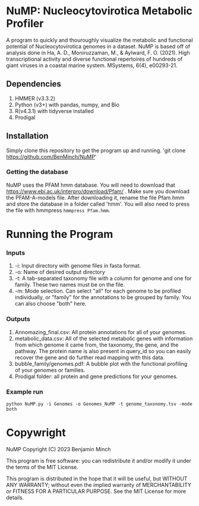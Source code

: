 # NuMP: Nucleocytovirotica Metabolic Profiler
A program to quickly and thouroughly visualize the metabolic and functional potential of Nucleocytovirotica genomes in a dataset. NuMP is based off of analysis done in Ha, A. D., Moniruzzaman, M., & Aylward, F. O. (2021). High transcriptional activity and diverse functional repertoires of hundreds of giant viruses in a coastal marine system. MSystems, 6(4), e00293-21.

## Dependencies
1. HMMER (v3.3.2)
2. Python (v3+) with pandas, numpy, and Bio
3. R(v4.3.1) with tidyverse installed
4. Prodigal

## Installation

Simply clone this repository to get the program up and running.
'git clone https://github.com/BenMinch/NuMP' 

### Getting the database
NuMP uses the PFAM hmm database. You will need to download that https://www.ebi.ac.uk/interpro/download/Pfam/ . Make sure you download the PFAM-A-models file. After downloading it, rename the file Pfam.hmm and store the database in a folder called 'hmm'. You will also need to press the file with hmmpress `hmmpress Pfam.hmm`. 

# Running the Program

### Inputs
1. -i: Input directory with genome files in fasta format.
2. -o: Name of desired output directory
3. -t: A tab-separated taxonomy file with a column for genome and one for family. These two names must be on the file.
4. -m: Mode selection. Can select "all" for each genome to be profiled individually, or "family" for the annotations to be grouped by family. You can also choose "both" here.

### Outputs
1. Annomazing_final.csv: All protein annotations for all of your genomes.
2. metabolic_data.csv: All of the selected metabolic genes with information from which genome it came from, the taxonomy, the gene, and the pathway. The protein name is also present in query_id so you can easily recover the gene and do further read mapping with this data.
3. bubble_family/genomes.pdf: A bubble plot with the functional profiling of your genomes or families.
4. Prodigal folder: all protein and gene predictions for your genomes.

### Example run

`python NuMP.py -i Genomes -o Genomes_NuMP -t genome_taxonomy.tsv -mode both`

# Copywright
NuMP Copyright (C) 2023 Benjamin Minch

This program is free software: you can redistribute it and/or modify it under the terms of the MIT License.

This program is distributed in the hope that it will be useful, but WITHOUT ANY WARRANTY; without even the implied warranty of MERCHANTABILITY or FITNESS FOR A PARTICULAR PURPOSE. See the MIT License for more details.

